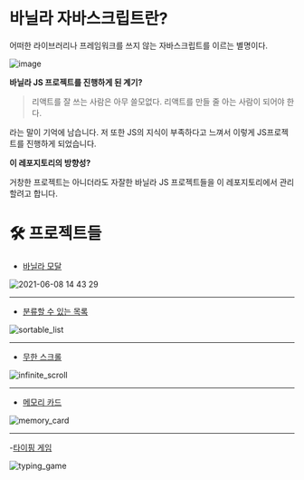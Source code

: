# 바닐라 자바스크립트란?

어떠한 라이브러리나 프레임워크를 쓰지 않는 자바스크립트를 이르는 별명이다.

![image](https://res.cloudinary.com/practicaldev/image/fetch/s--WGXoQbsM--/c_imagga_scale,f_auto,fl_progressive,h_900,q_auto,w_1600/https://media.licdn.com/mpr/mpr/AAEAAQAAAAAAAAr8AAAAJGUxMTdlYzM4LWZmNmEtNGZiNi05Mjc0LTc1ODQ0MWZmYzU4Nw.png)

**바닐라 JS 프로젝트를 진행하게 된 계기?**

> 리액트를 잘 쓰는 사람은 아무 쓸모없다. 리액트를 만들 줄 아는 사람이 되어야 한다.

라는 말이 기억에 남습니다. 저 또한 JS의 지식이 부족하다고 느껴서 이렇게 JS프로젝트를 진행하게 되었습니다.

**이 레포지토리의 방향성?**

거창한 프로젝트는 아니더라도 자잘한 바닐라 JS 프로젝트들을 이 레포지토리에서 관리할려고 합니다.

# 🛠 프로젝트들

- [바닐라 모달](https://github.com/Hong-JunHyeok/Vanilla_Projects/tree/main/Vanilla_Modal)

![2021-06-08 14 43 29](https://user-images.githubusercontent.com/48292190/121129487-fdca1c80-c867-11eb-95f5-4952e1d409f4.gif)

<hr />

- [분류할 수 있는 목록](https://github.com/Hong-JunHyeok/Vanilla_Projects/tree/main/Sortable_List)

![sortable_list](https://user-images.githubusercontent.com/48292190/121149935-0af20600-c87e-11eb-93b8-9874677a7ece.gif)

<hr />

- [무한 스크롤](https://github.com/Hong-JunHyeok/Vanilla_Projects/tree/main/Infinite_Scrolling)

![infinite_scroll](https://user-images.githubusercontent.com/48292190/121282322-3f180600-c914-11eb-9304-58fd5d07d97f.gif)

<hr />

- [메모리 카드](https://github.com/Hong-JunHyeok/Vanilla_Projects/tree/main/MemoryCard)

![memory_card](https://images.velog.io/images/hjh040302/post/8264ec71-1cbd-4670-8739-3972d0656785/2021-06-10%2022.20.11.gif)

<hr />

-[타이핑 게임](https://github.com/Hong-JunHyeok/Vanilla_Projects/tree/main/Typing_Game)

![typing_game](https://images.velog.io/images/hjh040302/post/5e0ea257-d974-42fd-bbd5-534739873e9e/2021-06-11%2017.15.02.gif)
